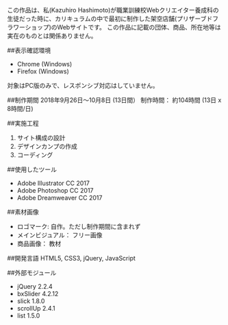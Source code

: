 この作品は、私(Kazuhiro Hashimoto)が職業訓練校Webクリエイター養成科の生徒だった時に、カリキュラムの中で最初に制作した架空店舗(プリザーブドフラワーショップ)のWebサイトです。
この作品に記載の団体、商品、所在地等は実在のものとは関係ありません。

##表示確認環境
- Chrome (Windows)
- Firefox (Windows)

対象はPC版のみで、レスポンシブ対応はしていません。

##制作期間
2018年9月26日〜10月8日 (13日間）
制作時間： 約104時間 (13日 x 8時間/日)

##実施工程
1. サイト構成の設計
2. デザインカンプの作成
3. コーディング

##使用したツール
- Adobe Illustrator CC 2017
- Adobe Photoshop CC 2017
- Adobe Dreamweaver CC 2017

##素材画像
- ロゴマーク: 自作。ただし制作期間に含まれず
- メインビジュアル： フリー画像
- 商品画像： 教材

##開発言語
HTML5, CSS3, jQuery, JavaScript

##外部モジュール
- jQuery 2.2.4
- bxSlider 4.2.12
- slick 1.8.0
- scrollUp 2.4.1
- list 1.5.0
